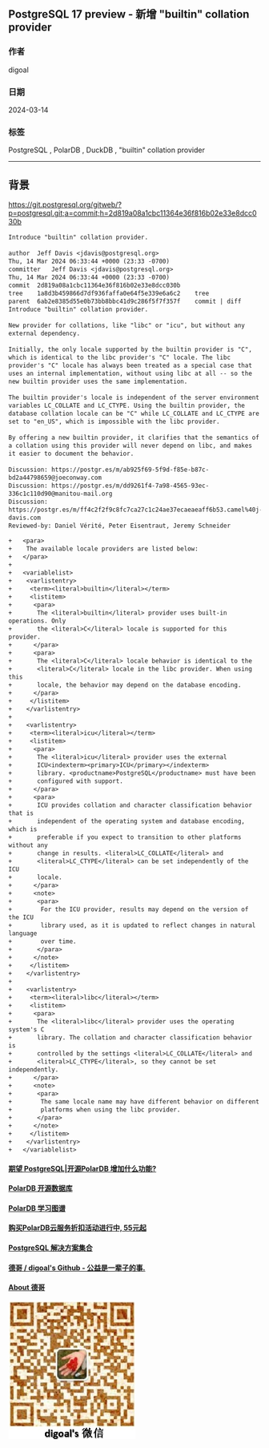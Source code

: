 ## PostgreSQL 17 preview - 新增 "builtin" collation provider  
                                                                            
### 作者                                                                            
digoal                                                                            
                                                                            
### 日期                                                                            
2024-03-14                                                                     
                                                                            
### 标签                                                                            
PostgreSQL , PolarDB , DuckDB , "builtin" collation provider                        
                                                                            
----                                                                            
                                                                            
## 背景     
  
https://git.postgresql.org/gitweb/?p=postgresql.git;a=commit;h=2d819a08a1cbc11364e36f816b02e33e8dcc030b  
```  
Introduce "builtin" collation provider.  
  
author	Jeff Davis <jdavis@postgresql.org>	  
Thu, 14 Mar 2024 06:33:44 +0000 (23:33 -0700)  
committer	Jeff Davis <jdavis@postgresql.org>	  
Thu, 14 Mar 2024 06:33:44 +0000 (23:33 -0700)  
commit	2d819a08a1cbc11364e36f816b02e33e8dcc030b  
tree	1a8d3b459866d7df936faffa0e64f5e339e6a6c2	tree  
parent	6ab2e8385d55e0b73bb8bbc41d9c286f5f7f357f	commit | diff  
Introduce "builtin" collation provider.  
  
New provider for collations, like "libc" or "icu", but without any  
external dependency.  
  
Initially, the only locale supported by the builtin provider is "C",  
which is identical to the libc provider's "C" locale. The libc  
provider's "C" locale has always been treated as a special case that  
uses an internal implementation, without using libc at all -- so the  
new builtin provider uses the same implementation.  
  
The builtin provider's locale is independent of the server environment  
variables LC_COLLATE and LC_CTYPE. Using the builtin provider, the  
database collation locale can be "C" while LC_COLLATE and LC_CTYPE are  
set to "en_US", which is impossible with the libc provider.  
  
By offering a new builtin provider, it clarifies that the semantics of  
a collation using this provider will never depend on libc, and makes  
it easier to document the behavior.  
  
Discussion: https://postgr.es/m/ab925f69-5f9d-f85e-b87c-bd2a44798659@joeconway.com  
Discussion: https://postgr.es/m/dd9261f4-7a98-4565-93ec-336c1c110d90@manitou-mail.org  
Discussion: https://postgr.es/m/ff4c2f2f9c8fc7ca27c1c24ae37ecaeaeaff6b53.camel%40j-davis.com  
Reviewed-by: Daniel Vérité, Peter Eisentraut, Jeremy Schneider  
```  
    
```  
+   <para>  
+    The available locale providers are listed below:  
+   </para>  
+  
+   <variablelist>  
+    <varlistentry>  
+     <term><literal>builtin</literal></term>  
+     <listitem>  
+      <para>  
+       The <literal>builtin</literal> provider uses built-in operations. Only  
+       the <literal>C</literal> locale is supported for this provider.  
+      </para>  
+      <para>  
+       The <literal>C</literal> locale behavior is identical to the  
+       <literal>C</literal> locale in the libc provider. When using this  
+       locale, the behavior may depend on the database encoding.  
+      </para>  
+     </listitem>  
+    </varlistentry>  
+  
+    <varlistentry>  
+     <term><literal>icu</literal></term>  
+     <listitem>  
+      <para>  
+       The <literal>icu</literal> provider uses the external  
+       ICU<indexterm><primary>ICU</primary></indexterm>  
+       library. <productname>PostgreSQL</productname> must have been  
+       configured with support.  
+      </para>  
+      <para>  
+       ICU provides collation and character classification behavior that is  
+       independent of the operating system and database encoding, which is  
+       preferable if you expect to transition to other platforms without any  
+       change in results. <literal>LC_COLLATE</literal> and  
+       <literal>LC_CTYPE</literal> can be set independently of the ICU  
+       locale.  
+      </para>  
+      <note>  
+       <para>  
+        For the ICU provider, results may depend on the version of the ICU  
+        library used, as it is updated to reflect changes in natural language  
+        over time.  
+       </para>  
+      </note>  
+     </listitem>  
+    </varlistentry>  
+  
+    <varlistentry>  
+     <term><literal>libc</literal></term>  
+     <listitem>  
+      <para>  
+       The <literal>libc</literal> provider uses the operating system's C  
+       library. The collation and character classification behavior is  
+       controlled by the settings <literal>LC_COLLATE</literal> and  
+       <literal>LC_CTYPE</literal>, so they cannot be set independently.  
+      </para>  
+      <note>  
+       <para>  
+        The same locale name may have different behavior on different  
+        platforms when using the libc provider.  
+       </para>  
+      </note>  
+     </listitem>  
+    </varlistentry>  
+   </variablelist>  
```  
    
  
#### [期望 PostgreSQL|开源PolarDB 增加什么功能?](https://github.com/digoal/blog/issues/76 "269ac3d1c492e938c0191101c7238216")
  
  
#### [PolarDB 开源数据库](https://openpolardb.com/home "57258f76c37864c6e6d23383d05714ea")
  
  
#### [PolarDB 学习图谱](https://www.aliyun.com/database/openpolardb/activity "8642f60e04ed0c814bf9cb9677976bd4")
  
  
#### [购买PolarDB云服务折扣活动进行中, 55元起](https://www.aliyun.com/activity/new/polardb-yunparter?userCode=bsb3t4al "e0495c413bedacabb75ff1e880be465a")
  
  
#### [PostgreSQL 解决方案集合](../201706/20170601_02.md "40cff096e9ed7122c512b35d8561d9c8")
  
  
#### [德哥 / digoal's Github - 公益是一辈子的事.](https://github.com/digoal/blog/blob/master/README.md "22709685feb7cab07d30f30387f0a9ae")
  
  
#### [About 德哥](https://github.com/digoal/blog/blob/master/me/readme.md "a37735981e7704886ffd590565582dd0")
  
  
![digoal's wechat](../pic/digoal_weixin.jpg "f7ad92eeba24523fd47a6e1a0e691b59")
  

